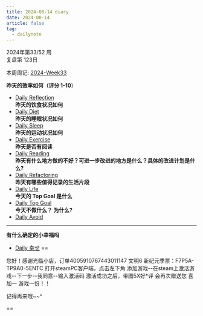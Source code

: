 ```yaml
---
title: 2024-08-14 diary
date: 2024-08-14
article: false
tag:
  - dailynote
---
```

  
2024年第33/52 周  
复盘第 123日

本周周记: [2024-Week33](2024-Week33)

**昨天的效率如何（评分 1-10**）
- [Daily Reflection](../../10IMYMEMINE/Day/Daily%20Reflection)  
**昨天的饮食状况如何**
- [Daily Diet](../../10IMYMEMINE/Day/Daily%20Diet)  
**昨天的睡眠状况如何**
- [Daily Sleep](../../10IMYMEMINE/Day/Daily%20Sleep)  
**昨天的运动状况如何**
- [Daily Exercise](Daily%20Exercise)  
**昨天是否有阅读** 
- [Daily Reading](../../10IMYMEMINE/Day/Daily%20Reading)  
**昨天有什么地方做的不好？可进一步改进的地方是什么？具体的改进计划是什么?**
- [Daily Refactoring](../../10IMYMEMINE/Day/Daily%20Refactoring)  
**昨天有哪些值得记录的生活片段**  
- [Daily Life](../../10IMYMEMINE/Day/Daily%20Life)  
**今天的 Top Goal 是什么**  
- [Daily Top Goal](../../10IMYMEMINE/Day/Daily%20Top%20Goal)  
**今天不做什么？ 为什么?**  
- [Daily Avoid](../../10IMYMEMINE/Day/Daily%20Avoid) 

---
**有什么确定的小幸福吗**
- [Daily 幸せ](../../10IMYMEMINE/Day/Daily%20幸せ)
==

您好！感谢光临小店，订单4005910767443011147
文明6 新纪元季票：F7P5A-TP9A0-5ENTC
打开steamPC客户端，点击左下角  添加游戏--在steam上激活游戏--下一步--我同意--输入激活码
激活成功之后，带图5X好*评 会再次赠送您 喜加一 游戏一份！！



记得再来哦~~^

==